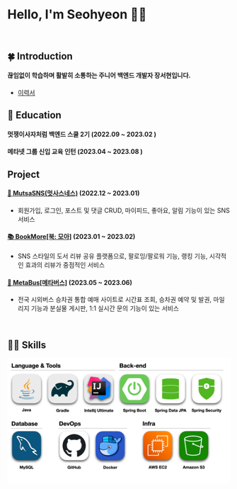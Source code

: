 # Hello, I'm Seohyeon 👋🏻

<br>

## 🍀 Introduction
#### 끊임없이 학습하며 활발히 소통하는 주니어 백엔드 개발자 장서현입니다.
- [이력서](https://www.notion.so/119cc3aa525643fba3600bd9027bbefe?pvs=4)

## 🎒 Education
#### 멋쟁이사자처럼 백엔드 스쿨 2기 (2022.09 ~ 2023.02 )
#### 메타넷 그룹 신입 교육 인턴 (2023.04 ~ 2023.08 )

##  Project
#### [📱 MutsaSNS(멋사스네스)](https://gitlab.com/Senna97/mutsasns/-/blob/main/README.md) (2022.12 ~ 2023.01)
- 회원가입, 로그인, 포스트 및 댓글 CRUD, 마이피드, 좋아요, 알림 기능이 있는 SNS 서비스
#### [📚 BookMore[북: 모아]](https://github.com/likelion-backend-2nd-project-team11/book-more/blob/main/README.md) (2023.01 ~ 2023.02)
- SNS 스타일의 도서 리뷰 공유 플랫폼으로, 팔로잉/팔로워 기능, 랭킹 기능, 시각적인 효과의 리뷰가 중점적인 서비스
#### [🚌 MetaBus[메타버스]](https://github.com/metanet-number1-metabus/metabus/blob/main/README.md) (2023.05 ~ 2023.06)
- 전국 시외버스 승차권 통합 예매 사이트로 시간표 조회, 승차권 예약 및 발권, 마일리지 기능과 분실물 게시판, 1:1 실시간 문의 기능이 있는 서비스

<br>

## 💪🏻 Skills
<img width="700px;" src="images/Stack.png"/>